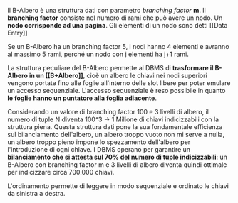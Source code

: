 Il B-Albero è una struttura dati con parametro *branching factor* **m**.
Il **branching factor** consiste nel numero di rami che può avere un nodo.
Un **nodo corrisponde ad una pagina**.
Gli elementi di un nodo sono detti [[Data Entry]]

Se un B-Albero ha un branching factor 5, i nodi hanno 4 elementi e avranno al massimo 5 rami, perché un nodo con j elementi ha j+1 rami.

La struttura peculiare del B-Albero permette al DBMS di **trasformare il B-Albero in un [[B+Albero]]**, cioè un albero le chiavi nei nodi superiori vengono portate fino alle foglie all'interno delle slot libere per poter emulare un accesso sequenziale.
L'accesso sequenziale è reso possibile in quanto **le foglie hanno un puntatore alla foglia adiacente**.

Considerando un valore di branching factor 100 e 3 livelli di albero, il numero di tuple N diventa 100^3 -> 1 Milione di chiavi indicizzabili con la struttura piena.
Questa struttura dati pone la sua fondamentale efficienza sul bilanciamento dell'albero, un albero troppo vuoto non mi serve a nulla, un albero troppo pieno impone lo spezzamento dell'albero per l'introduzione di ogni chiave.
I DBMS operano per garantire un **bilanciamento che si attesta sul 70% del numero di tuple indicizzabili**: un B-Albero con branching factor m e 3 livelli di albero diventa quindi ottimale per indicizzare circa 700.000 chiavi.

L'ordinamento permette di leggere in modo sequenziale e ordinato le chiavi da sinistra a destra.

